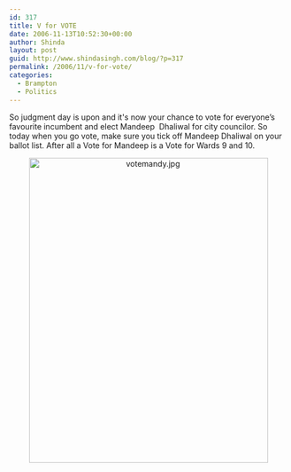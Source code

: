```yaml
---
id: 317
title: V for VOTE
date: 2006-11-13T10:52:30+00:00
author: Shinda
layout: post
guid: http://www.shindasingh.com/blog/?p=317
permalink: /2006/11/v-for-vote/
categories:
  - Brampton
  - Politics
---
```

<p class="MsoNormal">
  So judgment day is upon and it's now your chance to vote for everyone’s favourite incumbent and elect Mandeep  Dhaliwal for city councilor. So today when you go vote, make sure you tick off Mandeep Dhaliwal on your ballot list. After all a Vote for Mandeep is a Vote for Wards 9 and 10.
</p>

<div style="text-align: center">
  <img width="432" height="550" alt="votemandy.jpg" id="image316" src="http://www.shindasingh.com/blog/wp-content/uploads/2006/11/votemandy.jpg" />
</div>